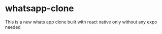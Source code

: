 # whatsapp-clone
This is a new whats app clone built with react native only without any expo needed
